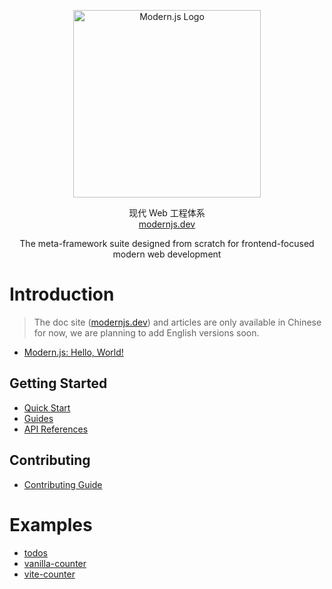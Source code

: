 
<p align="center">
  <a href="https://modernjs.dev" target="blank"><img src="https://lf3-static.bytednsdoc.com/obj/eden-cn/ylaelkeh7nuhfnuhf/modernjs-cover.png" width="300" alt="Modern.js Logo" /></a>
</p>
<p align="center">
现代 Web 工程体系
  <br/>
  <a href="https://modernjs.dev" target="blank">
    modernjs.dev
  </a>
</p>
<p align="center">
  The meta-framework suite designed from scratch for frontend-focused modern web development
</p>

# Introduction

> The doc site ([modernjs.dev](https://modernjs.dev)) and articles are only available in Chinese for now, we are planning to add English versions soon.

- [Modern.js: Hello, World!](https://zhuanlan.zhihu.com/p/426707646)

## Getting Started

- [Quick Start](https://modernjs.dev/docs/start)
- [Guides](https://modernjs.dev/docs/guides)
- [API References](https://modernjs.dev/docs/api)

## Contributing

- [Contributing Guide](/CONTRIBUTING.md)

# Examples
- [todos](https://stackblitz.com/github/modern-js-dev/reduck/tree/main/examples/todos?file=src%2Findex.tsx&terminal=dev&title=todos)
- [vanilla-counter](https://stackblitz.com/github/modern-js-dev/reduck/tree/main/examples/vanilla-counter?file=index.html&terminal=dev&title=vanilla-counter)
- [vite-counter](https://stackblitz.com/github/modern-js-dev/reduck/tree/main/examples/vite-counter?file=src%2FApp.tsx&terminal=dev&title=vite-counter)
